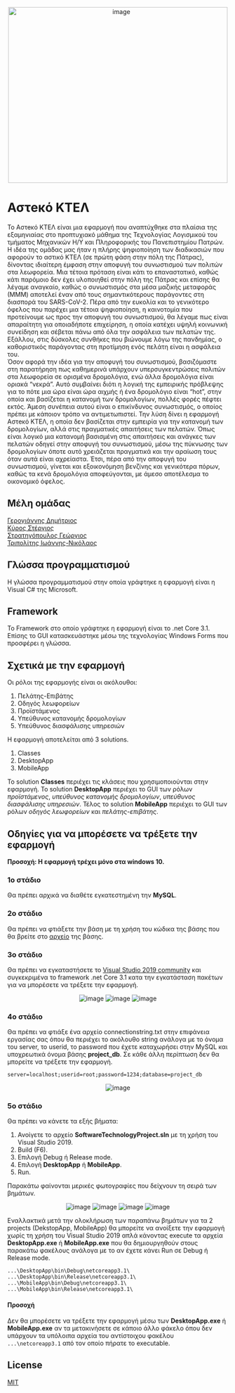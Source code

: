 <p align="center">
  <img src="https://github.com/gstratigopoulos96/Asteko_KTEL/blob/master/MobileApp/Icons/Icon.png" alt="image" width="500" height="400"/>
</p>

# Αστeκό ΚΤΕΛ

Το Αστeκό ΚΤΕΛ είναι μια εφαρμογή που αναπτύχθηκε στα πλαίσια της εξαμηνιαίας στο προπτυχιακό μάθημα της Τεχνολογίας Λογισμικού του τμήματος Μηχανικών Η/Υ και Πληροφορικής του Πανεπιστημίου Πατρών. Η ιδέα της ομάδας μας ήταν η πλήρης ψηφιοποίηση των διαδικασιών που αφορούν το αστικό ΚΤΕΛ (σε πρώτη φάση στην πόλη της Πάτρας), δίνοντας ιδιαίτερη έμφαση στην αποφυγή του συνωστισμού των πολιτών στα λεωφορεία. Μια τέτοια πρόταση είναι κάτι το επαναστατικό, καθώς κάτι παρόμοιο δεν έχει υλοποιηθεί στην πόλη της Πάτρας και επίσης θα λέγαμε αναγκαίο, καθώς ο συνωστισμός στα μέσα μαζικής μεταφοράς (ΜΜΜ) αποτελεί έναν από τους σημαντικότερους παράγοντες στη διασπορά του SARS-CoV-2. Πέρα από την ευκολία και το γενικότερο όφελος που παρέχει μια τέτοια ψηφιοποίηση, η καινοτομία που προτείνουμε ως προς την αποφυγή του συνωστισμού, θα λέγαμε πως είναι απαραίτητη για οποιαδήποτε επιχείρηση, η οποία κατέχει υψηλή κοινωνική συνείδηση και σέβεται πάνω από όλα την ασφάλεια των πελατών της. Εξάλλου, στις δύσκολες συνθήκες που βιώνουμε λόγω της πανδημίας, ο καθοριστικός παράγοντας στη προτίμηση ενός πελάτη είναι η ασφάλεια του.  
Όσον αφορά την ιδέα για την αποφυγή του συνωστισμού, βασιζόμαστε στη παρατήρηση πως καθημερινά υπάρχουν υπερσυγκεντρώσεις πολιτών στα λεωφορεία σε ορισμένα δρομολόγια, ενώ άλλα δρομολόγια είναι οριακά “νεκρά”. Αυτό συμβαίνει διότι η λογική της εμπειρικής πρόβλεψης για το πότε μια ώρα είναι ώρα αιχμής ή ένα δρομολόγιο είναι “hot”, στην οποία και βασίζεται η κατανομή των δρομολογίων, πολλές φορές πέφτει εκτός. Άμεση συνέπεια αυτού είναι ο επικίνδυνος συνωστισμός, ο οποίος πρέπει με κάποιον τρόπο να αντιμετωπιστεί. Την λύση δίνει η εφαρμογή Αστeκό ΚΤΕΛ, η οποία δεν βασίζεται στην εμπειρία για την κατανομή των δρομολογίων, αλλά στις πραγματικές απαιτήσεις των πελατών. Όπως είναι λογικό μια κατανομή βασισμένη στις απαιτήσεις και ανάγκες των πελατών οδηγεί στην αποφυγή του συνωστισμού, μέσω της πύκνωσης των δρομολογίων όποτε αυτό χρειάζεται πραγματικά και την αραίωση τους όταν αυτά είναι αχρείαστα. Έτσι, πέρα από την αποφυγή του συνωστισμού, γίνεται και εξοικονόμηση βενζίνης και γενικότερα πόρων, καθώς τα κενά δρομολόγια αποφεύγονται, με άμεσο αποτέλεσμα το οικονομικό όφελος.

## Μέλη ομάδας

[Γερογιάννης Δημήτριος](https://github.com/dimitrisgerog)  
[Κύρος Στέργιος](https://github.com/stergioskyros)  
[Στρατηγόπουλος Γεώργιος](https://github.com/gstratigopoulos96)  
[Τριπολίτης Ιωάννης-Νικόλαος](https://github.com/JohnTripGR) 

## Γλώσσα προγραμματισμού

Η γλώσσα προγραμματισμού στην οποία γράφτηκε η εφαρμογή είναι η Visual C# της Microsoft.

## Framework

Το Framework στο οποίο γράφτηκε η εφαρμογή είναι το .net Core 3.1. Επίσης το GUI κατασκευάστηκε μέσω της τεχνολογίας Windows Forms που προσφέρει η γλώσσα.

## Σχετικά με την εφαρμογή

Οι ρόλοι της εφαρμογής είναι οι ακόλουθοι:
1. Πελάτης-Επιβάτης
2. Οδηγός λεωφορείων
3. Προϊστάμενος
4. Υπεύθυνος κατανομής δρομολογίων
5. Υπεύθυνος διασφάλισης υπηρεσιών

Η εφαρμογή αποτελείται από 3 solutions.

1. Classes  
2. DesktopApp  
3. MobileApp

Το solution **Classes** περιέχει τις κλάσεις που χρησιμοποιούνται στην εφαρμογή. Το solution **DesktopApp** περιέχει το GUI των ρόλων *προϊστάμενος*, *υπεύθυνος κατανομής δρομολογίων*, *υπεύθυνος διασφάλισης υπηρεσιών*. Τέλος το solution **MobileApp** περιέχει το GUI των ρόλων *οδηγός λεωφορείων* και *πελάτης-επιβάτης*.

## Οδηγίες για να μπορέσετε να τρέξετε την εφαρμογή

**Προσοχή: Η εφαρμογή τρέχει μόνο στα windows 10.**

### 1ο στάδιο
Θα πρέπει αρχικά να διαθέτε εγκατεστημένη την **MySQL**.

### 2ο στάδιο
Θα πρέπει να φτιάξετε την βάση με τη χρήση του κώδικα της βάσης που θα βρείτε στο [αρχείο](https://github.com/gstratigopoulos96/Asteko_KTEL/blob/master/databasesrc.sql) της βάσης.

### 3ο στάδιο
Θα πρέπει να εγκαταστήσετε το [Visual Studio 2019 community](https://visualstudio.microsoft.com/thank-you-downloading-visual-studio/?sku=Community&rel=16) και συγκεκριμένα το framework .net Core 3.1 κατα την εγκατάσταση πακέτων για να μπορέσετε να τρέξετε την εφαρμογή.

<p align="center">
  <img src="https://github.com/gstratigopoulos96/Asteko_KTEL/blob/master/Photos/installer.png" alt="image"/>
  <img src="https://github.com/gstratigopoulos96/Asteko_KTEL/blob/master/Photos/installdotnetdesktopdevelopment.png" alt="image"/>
  <img src="https://github.com/gstratigopoulos96/Asteko_KTEL/blob/master/Photos/installnetcore3.1.png" alt="image"/>
</p>


### 4ο στάδιο
Θα πρέπει να φτιάξε ένα αρχείο connectionstring.txt στην επιφάνεια εργασίας σας όπου θα περιέχει το ακόλουθο string ανάλογα με το όνομα του server, το userid, το password που έχετε καταχωρήσει στην MySQL και υποχρεωτικά όνομα βάσης **project_db**. Σε κάθε άλλη περίπτωση δεν θα μπορείτε να τρέξετε την εφαρμογή.

```
server=localhost;userid=root;password=1234;database=project_db
```

<p align="center">
  <img src="https://github.com/gstratigopoulos96/Asteko_KTEL/blob/master/Photos/Capture.PNG" alt="image"/>
</p>

### 5ο στάδιο
Θα πρέπει να κάνετε τα εξής βήματα:

1. Ανοίγετε το αρχείο **SoftwareTechnologyProject.sln** με τη χρήση του Visual Studio 2019.
1. Build (F6).
2. Επιλογή Debug ή Release mode.
3. Επιλογή **DesktopApp** ή **MobileApp**.
4. Run.

Παρακάτω φαίνονται μερικές φωτογραφίες που δείχνουν τη σειρά των βημάτων.

<p align="center">
  <img src="https://github.com/gstratigopoulos96/Asteko_KTEL/blob/master/Photos/openproject.png" alt="image"/>
  <img src="https://github.com/gstratigopoulos96/Asteko_KTEL/blob/master/Photos/build.jpg" alt="image"/>
  <img src="https://github.com/gstratigopoulos96/Asteko_KTEL/blob/master/Photos/debug-release%20mode.png" alt="image"/>
  <img src="https://github.com/gstratigopoulos96/Asteko_KTEL/blob/master/Photos/select%20project.png" alt="image"/>
</p>

Εναλλακτικά μετά την ολοκλήρωση των παραπάνω βημάτων για τα 2 projects (DekstopApp, MobileApp) θα μπορείτε να ανοίξετε την εφαρμογή χωρίς τη χρήση του Visual Studio 2019 απλά κάνοντας execute τα αρχεία **DesktopApp.exe** ή **MobileApp.exe** που θα δημιουργηθούν στους παρακάτω φακέλους ανάλογα με το αν έχετε κάνει Run σε Debug ή Release mode.

`...\DesktopApp\bin\Debug\netcoreapp3.1\`  
`...\DesktopApp\bin\Release\netcoreapp3.1\`  
`...\MobileApp\bin\Debug\netcoreapp3.1\`  
`...\MobileApp\bin\Release\netcoreapp3.1\`  

#### Προσοχή
Δεν θα μπορέσετε να τρέξετε την εφαρμογή μέσω των **DesktopApp.exe** ή **MobileApp.exe** αν τα μετακινήσετε σε κάποιο άλλο φάκελο όπου δεν υπάρχουν τα υπόλοιπα αρχεία του αντίστοιχου φακέλου `...\netcoreapp3.1` από τον οποίο πήρατε το executable.

## License
[MIT](https://choosealicense.com/licenses/mit/)

